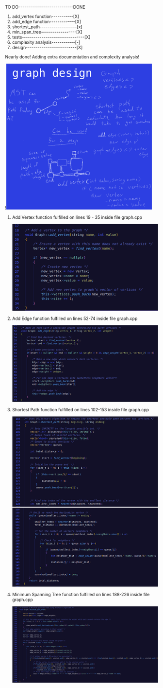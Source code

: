 TO DO----------------------------DONE
1. add_vertex function-----------[X]
2. add_edge function-------------[X]
3. shortest_path-------------------[x]
4. min_span_tree------------------[X]
5. tests--------------------------------[X]
6. complexity analysis------------[-]
7. design--------------------------[X]
   
Nearly done! Adding extra documentation and complexity analysis!

!![alt text](https://github.com/MariMari01/CS260/blob/main/final/design.png?raw=true)

1. Add Vertex function fulfilled on lines 19 - 35 inside file graph.cpp

   ![alt text](https://github.com/MariMari01/CS260/blob/main/final/add_vertex.png?raw=true)

2. Add Edge function fulfilled on lines 52-74 inside file graph.cpp

   ![alt text](https://github.com/MariMari01/CS260/blob/main/final/add_edge.png?raw=true)

3. Shortest Path function fulfilled on lines 102-153 inside file graph.cpp

   ![alt text](https://github.com/MariMari01/CS260/blob/main/final/shortest_path_1.png?raw=true)
   ![alt text](https://github.com/MariMari01/CS260/blob/main/final/shortest_path_2.png?raw=true)

4. Minimum Spanning Tree function fulfilled on lines 188-226 inside file graph.cpp

   ![alt text](https://github.com/MariMari01/CS260/blob/main/final/minimum_spanning_tree.png?raw=true)
